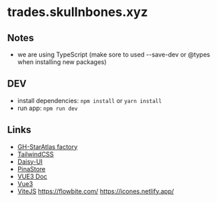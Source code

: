 # trades.skullnbones.xyz

## Notes

- we are using TypeScript (make sore to used --save-dev or @types when installing new packages)

## DEV

- install dependencies: `npm install` or `yarn install`
- run app: `npm run dev`

## Links

- [GH-StarAtlas factory](https://github.com/staratlasmeta/factory)
- [TailwindCSS](https://tailwindcss.com/docs/installation)
- [Daisy-UI](https://daisyui.com/)
- [PinaStore](https://pinia.vuejs.org/)
- [VUE3 Doc](https://devdocs.io/vue~3/)
- [Vue3](https://vuejs.org/)
- [ViteJS](https://vitejs.dev/guide/)
  https://flowbite.com/
  https://icones.netlify.app/
